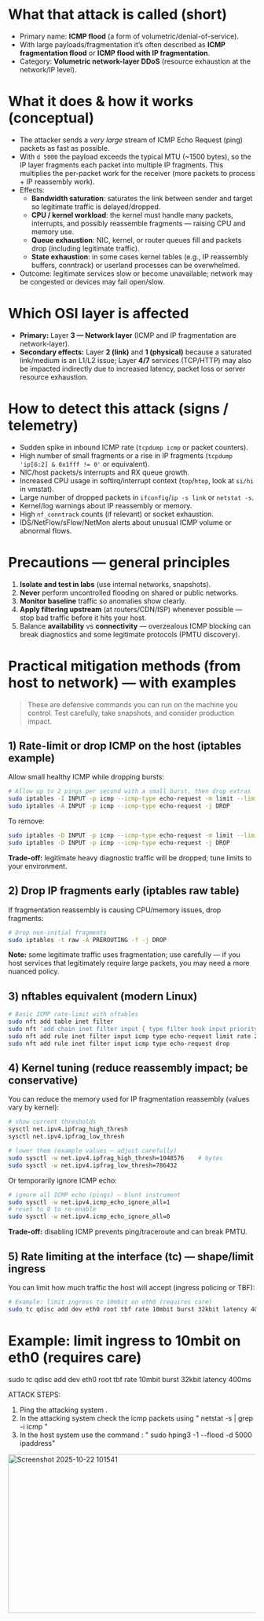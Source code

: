# What that attack is called (short)

- Primary name: **ICMP flood** (a form of volumetric/denial-of-service).
- With large payloads/fragmentation it’s often described as **ICMP fragmentation flood** or **ICMP flood with IP fragmentation**.
- Category: **Volumetric network-layer DDoS** (resource exhaustion at the network/IP level).

# What it does & how it works (conceptual)

- The attacker sends a *very large* stream of ICMP Echo Request (ping) packets as fast as possible.
- With `d 5000` the payload exceeds the typical MTU (~1500 bytes), so the IP layer fragments each packet into multiple IP fragments. This multiplies the per-packet work for the receiver (more packets to process + IP reassembly work).
- Effects:
    - **Bandwidth saturation**: saturates the link between sender and target so legitimate traffic is delayed/dropped.
    - **CPU / kernel workload**: the kernel must handle many packets, interrupts, and possibly reassemble fragments — raising CPU and memory use.
    - **Queue exhaustion**: NIC, kernel, or router queues fill and packets drop (including legitimate traffic).
    - **State exhaustion**: in some cases kernel tables (e.g., IP reassembly buffers, conntrack) or userland processes can be overwhelmed.
- Outcome: legitimate services slow or become unavailable; network may be congested or devices may fail open/slow.

# Which OSI layer is affected

- **Primary:** Layer **3 — Network layer** (ICMP and IP fragmentation are network-layer).
- **Secondary effects:** Layer **2 (link)** and **1 (physical)** because a saturated link/medium is an L1/L2 issue; Layer **4/7** services (TCP/HTTP) may also be impacted indirectly due to increased latency, packet loss or server resource exhaustion.

# How to detect this attack (signs / telemetry)

- Sudden spike in inbound ICMP rate (`tcpdump icmp` or packet counters).
- High number of small fragments or a rise in IP fragments (`tcpdump 'ip[6:2] & 0x1fff != 0'` or equivalent).
- NIC/host packets/s interrupts and RX queue growth.
- Increased CPU usage in softirq/interrupt context (`top`/`htop`, look at `si/hi` in vmstat).
- Large number of dropped packets in `ifconfig`/`ip -s link` or `netstat -s`.
- Kernel/log warnings about IP reassembly or memory.
- High `nf_conntrack` counts (if relevant) or socket exhaustion.
- IDS/NetFlow/sFlow/NetMon alerts about unusual ICMP volume or abnormal flows.

# Precautions — general principles

1. **Isolate and test in labs** (use internal networks, snapshots).
2. **Never** perform uncontrolled flooding on shared or public networks.
3. **Monitor baseline** traffic so anomalies show clearly.
4. **Apply filtering upstream** (at routers/CDN/ISP) whenever possible — stop bad traffic before it hits your host.
5. Balance **availability** vs **connectivity** — overzealous ICMP blocking can break diagnostics and some legitimate protocols (PMTU discovery).

# Practical mitigation methods (from host to network) — with examples

> These are defensive commands you can run on the machine you control. Test carefully, take snapshots, and consider production impact.
> 

## 1) Rate-limit or drop ICMP on the host (iptables example)

Allow small healthy ICMP while dropping bursts:

```bash
# Allow up to 2 pings per second with a small burst, then drop extras
sudo iptables -I INPUT -p icmp --icmp-type echo-request -m limit --limit 2/second --limit-burst 5 -j ACCEPT
sudo iptables -A INPUT -p icmp --icmp-type echo-request -j DROP

```

To remove:

```bash
sudo iptables -D INPUT -p icmp --icmp-type echo-request -m limit --limit 2/second --limit-burst 5 -j ACCEPT
sudo iptables -D INPUT -p icmp --icmp-type echo-request -j DROP

```

**Trade-off:** legitimate heavy diagnostic traffic will be dropped; tune limits to your environment.

## 2) Drop IP fragments early (iptables raw table)

If fragmentation reassembly is causing CPU/memory issues, drop fragments:

```bash
# Drop non-initial fragments
sudo iptables -t raw -A PREROUTING -f -j DROP

```

**Note:** some legitimate traffic uses fragmentation; use carefully — if you host services that legitimately require large packets, you may need a more nuanced policy.

## 3) nftables equivalent (modern Linux)

```bash
# Basic ICMP rate-limit with nftables
sudo nft add table inet filter
sudo nft 'add chain inet filter input { type filter hook input priority 0; }'
sudo nft add rule inet filter input icmp type echo-request limit rate 2/second burst 5 packets accept
sudo nft add rule inet filter input icmp type echo-request drop

```

## 4) Kernel tuning (reduce reassembly impact; be conservative)

You can reduce the memory used for IP fragmentation reassembly (values vary by kernel):

```bash
# show current thresholds
sysctl net.ipv4.ipfrag_high_thresh
sysctl net.ipv4.ipfrag_low_thresh

# lower them (example values — adjust carefully)
sudo sysctl -w net.ipv4.ipfrag_high_thresh=1048576    # bytes
sudo sysctl -w net.ipv4.ipfrag_low_thresh=786432

```

Or temporarily ignore ICMP echo:

```bash
# ignore all ICMP echo (pings) — blunt instrument
sudo sysctl -w net.ipv4.icmp_echo_ignore_all=1
# reset to 0 to re-enable
sudo sysctl -w net.ipv4.icmp_echo_ignore_all=0

```

**Trade-off:** disabling ICMP prevents ping/traceroute and can break PMTU.

## 5) Rate limiting at the interface (tc) — shape/limit ingress

You can limit how much traffic the host will accept (ingress policing or TBF):

```bash
# Example: limit ingress to 10mbit on eth0 (requires care)
sudo tc qdisc add dev eth0 root tbf rate 10mbit burst 32kbit latency 400ms

```



# Example: limit ingress to 10mbit on eth0 (requires care)
sudo tc qdisc add dev eth0 root tbf rate 10mbit burst 32kbit latency 400ms





ATTACK STEPS:

1. Ping the attacking system .
2. In the attacking system check the icmp packets using " netstat -s | grep -i icmp "
3. In the host system use the command : " sudo hping3 -1 --flood -d 5000 ipaddress"
<img width="816" height="323" alt="Screenshot 2025-10-22 101541" src="https://github.com/user-attachments/assets/3b388201-74da-4b9b-9509-08c2c3f2a333" />

